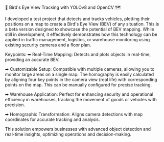 🚗 Bird's Eye View Tracking with YOLOv8 and OpenCV 🗺️

I developed a test project that detects and tracks vehicles, plotting their positions on a map to create a Bird's Eye View (BEV) of any situation. This is a beta version designed to showcase the potential of BEV mapping. While still in development, it effectively demonstrates how this technology can be applied in traffic management, logistics, or warehouse monitoring using existing security cameras and a floor plan.

Keypoints:
➡ Real-Time Mapping: Detects and plots objects in real-time, providing an accurate BEV.

➡ Customizable Setup: Compatible with multiple cameras, allowing you to monitor large areas on a single map. The homography is easily calculated by aligning four key points in the camera view (real life) with corresponding points on the map. This can be manually configured for precise tracking.

➡ Warehouse Application: Perfect for enhancing security and operational efficiency in warehouses, tracking the movement of goods or vehicles with precision.

➡ Homographic Transformation: Aligns camera detections with map coordinates for accurate tracking and analysis.

This solution empowers businesses with advanced object detection and real-time insights, optimizing operations and decision-making.
